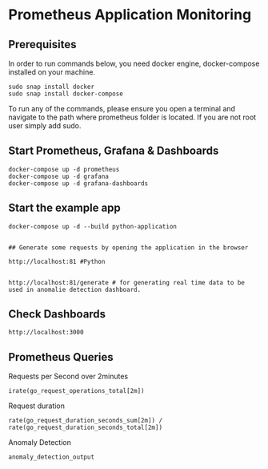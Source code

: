 # Prometheus Application Monitoring

## Prerequisites
In order to run commands below, you need docker engine, docker-compose installed on your machine.

```
sudo snap install docker
sudo snap install docker-compose

```


To run any of the commands, please ensure you open a terminal and navigate to the path where prometheus folder is located. If you are not root user simply add sudo.

## Start Prometheus, Grafana & Dashboards

```
docker-compose up -d prometheus
docker-compose up -d grafana
docker-compose up -d grafana-dashboards
```

## Start the example app 


```
docker-compose up -d --build python-application


## Generate some requests by opening the application in the browser

http://localhost:81 #Python


http://localhost:81/generate # for generating real time data to be used in anomalie detection dashboard.

```
## Check Dashboards
```
http://localhost:3000

```
## Prometheus Queries

Requests per Second over 2minutes
```
irate(go_request_operations_total[2m])
```
Request duration
```
rate(go_request_duration_seconds_sum[2m]) / rate(go_request_duration_seconds_total[2m])
```

Anomaly Detection

```
anomaly_detection_output
```


